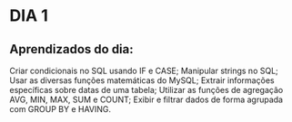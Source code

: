 # DIA 1

## Aprendizados do dia:
Criar condicionais no SQL usando IF e CASE;
Manipular strings no SQL;
Usar as diversas funções matemáticas do MySQL;
Extrair informações específicas sobre datas de uma tabela;
Utilizar as funções de agregação AVG, MIN, MAX, SUM e COUNT;
Exibir e filtrar dados de forma agrupada com GROUP BY e HAVING.